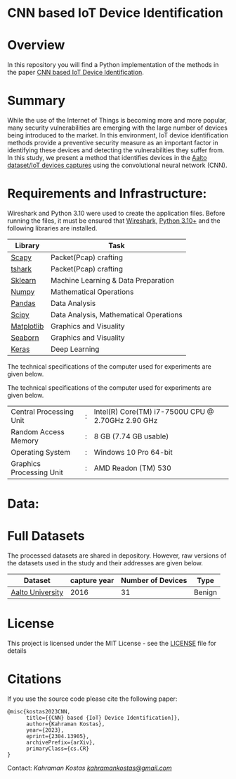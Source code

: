 # CNN based IoT Device Identification

# Overview
In this repository you will find a Python implementation of the methods in the paper [CNN based IoT Device Identification](https://arxiv.org/abs/2304.13894).

# Summary

While the use of the Internet of Things is becoming more and more popular, many security vulnerabilities are emerging with the large number of devices being introduced to the market. In this environment, IoT device identification methods provide a preventive security measure as an important factor in identifying these devices and detecting the vulnerabilities they suffer from. In this study, we present a method that identifies devices in the [Aalto dataset/IoT devices captures](https://research.aalto.fi/en/datasets/iot-devices-captures)  using the convolutional neural network (CNN).




# Requirements and Infrastructure: 

Wireshark and Python 3.10 were used to create the application files. Before running the files, it must be ensured that [Wireshark](https://www.wireshark.org/), [Python 3.10+](https://www.python.org/downloads/) and the following libraries are installed.

| Library | Task |
| ------ | ------ |
|[ Scapy ](https://scapy.net/)| Packet(Pcap) crafting |
|[ tshark ](https://www.wireshark.org/)| Packet(Pcap) crafting |
|[ Sklearn ](http://scikit-learn.org/stable/install.html)| Machine Learning & Data Preparation |
| [ Numpy ](http://www.numpy.org/) |Mathematical Operations|
| [ Pandas  ](https://pandas.pydata.org/pandas-docs/stable/install.html)|  Data Analysis|
| [ Scipy  ](https://pypi.org/project/scipy/)|  Data Analysis, Mathematical Operations|
| [ Matplotlib ](https://matplotlib.org/users/installing.html) |Graphics and Visuality|
| [Seaborn ](https://seaborn.pydata.org/) |Graphics and Visuality|
| [Keras ](https://keras.io/) |Deep Learning|



The technical specifications of the computer used for experiments are given below.


The technical specifications of the computer used for experiments are given below.

|  | |   |
| ------ |--|  ------ |
|Central Processing Unit|:|Intel(R) Core(TM) i7-7500U CPU @ 2.70GHz 2.90 GHz|
| Random Access Memory	|:|	8 GB (7.74 GB usable)|
| Operating System	|:|	Windows 10 Pro 64-bit |
| Graphics Processing Unit	|:|	AMD Readon (TM) 530|

# Data: 


# Full Datasets

The processed datasets are shared in depository. However, raw versions of the datasets used in the study and their addresses are given below.

| Dataset | capture year | Number of Devices | Type |
|---|---|---|---|
|[ Aalto University ](https://research.aalto.fi/en/datasets/iot-devices-captures)| 2016|31|Benign|





# License
This project is licensed under the MIT License - see the [LICENSE](LICENSE) file for details


# Citations
If you use the source code please cite the following paper:

```
@misc{kostas2023CNN,
      title={{CNN} based {IoT} Device Identification]}, 
      author={Kahraman Kostas},
      year={2023},
      eprint={2304.13905},
      archivePrefix={arXiv},
      primaryClass={cs.CR}
}
```

Contact:
*Kahraman Kostas
kahramankostas@gmail.com*


